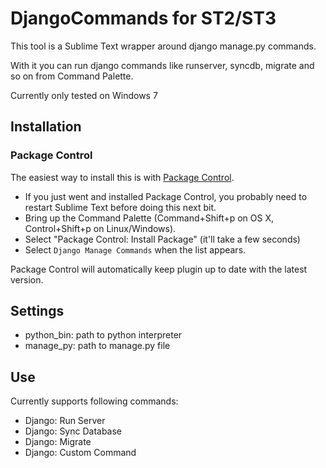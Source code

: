 # DjangoCommands for ST2/ST3

This tool is a Sublime Text wrapper around django manage.py commands. 

With it you can run django commands like runserver, syncdb, migrate and so on from Command Palette.

Currently only tested on Windows 7

## Installation

### Package Control

The easiest way to install this is with [Package Control](http://wbond.net/sublime\_packages/package\_control).

 * If you just went and installed Package Control, you probably need to restart Sublime Text before doing this next bit.
 * Bring up the Command Palette (Command+Shift+p on OS X, Control+Shift+p on Linux/Windows).
 * Select "Package Control: Install Package" (it'll take a few seconds)
 * Select `Django Manage Commands` when the list appears.

Package Control will automatically keep plugin up to date with the latest version.

## Settings

 * python_bin: path to python interpreter
 * manage_py: path to manage.py file

## Use

Currently supports following commands:
- Django: Run Server
- Django: Sync Database
- Django: Migrate
- Django: Custom Command
